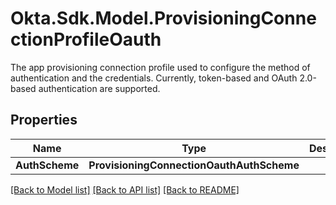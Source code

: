 # Okta.Sdk.Model.ProvisioningConnectionProfileOauth
The app provisioning connection profile used to configure the method of authentication and the credentials. Currently, token-based and OAuth 2.0-based authentication are supported. 

## Properties

Name | Type | Description | Notes
------------ | ------------- | ------------- | -------------
**AuthScheme** | **ProvisioningConnectionOauthAuthScheme** |  | 

[[Back to Model list]](../README.md#documentation-for-models) [[Back to API list]](../README.md#documentation-for-api-endpoints) [[Back to README]](../README.md)

